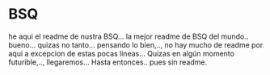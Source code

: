 # BSQ
he aqui el readme de nustra BSQ...
la mejor readme de BSQ del mundo.. bueno... quizas no tanto... 
pensando lo bien,.., no hay mucho de readme por aqui a excepcion de estas pocas lineas... 
Quizas en algún momento futurible,.., llegaremos... 
Hasta entonces.. pues sin readme.

